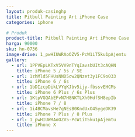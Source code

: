 ```yaml
---
layout: produk-casinghp
title: Pitbull Painting Art iPhone Case
categories: iphone

# Produk
product-title: Pitbull Painting Art iPhone Case
harga: 90000
sku: hn-0736
image-drive: 1_pwHIUWRAoOZV5-PcW1iT5ku1pAjemtu
gallery:
  - url: 1PPVEpLKTxV5VV9nTYqIavsbUIt3cAQHN
    title: iPhone 5 / 5s / SE
  - url: 1zhMld5FHUsNND5cw2QNzet3y1FC9o033
    title: iPhone 6 / 6s
  - url: 1bDIzcpDikLVYqKJbv5ijy-fbssvEHCMs
    title: iPhone 6 Plus / 6s Plus
  - url: 1KtpVGQAbEFvN7H8NKTLXh0HdfSH8epIb
    title: iPhone 7 / 8
  - url: 1i4BCMavsHe7gNEsB0KndUxO45ygeDK39
    title: iPhone 7 Plus / 8 Plus
  - url: 1_pwHIUWRAoOZV5-PcW1iT5ku1pAjemtu
    title: iPhone X
---
```

